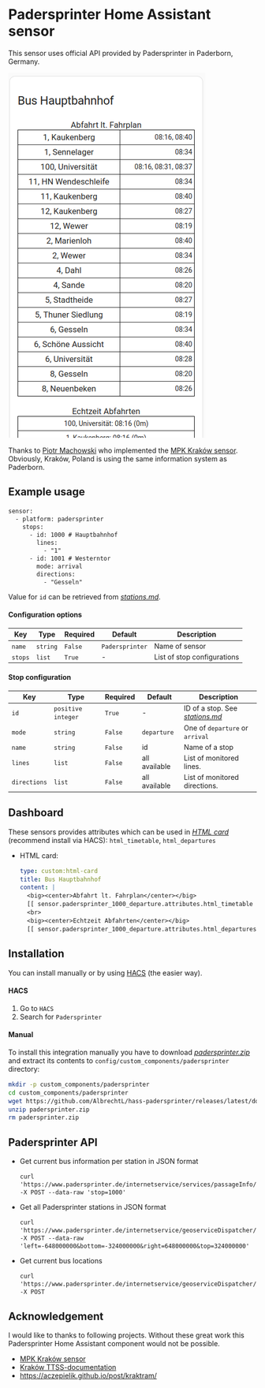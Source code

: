 # Padersprinter Home Assistant sensor

This sensor uses official API provided by Padersprinter in Paderborn, Germany.

![Padersprinter Hauptbahnhof stop HTML card](screenshots/pb_hauptbahnhof_htmlcard.png)

Thanks to [Piotr Machowski](https://github.com/PiotrMachowski) who implemented the [MPK Kraków sensor](https://github.com/PiotrMachowski/Home-Assistant-custom-components-MPK-KR). Obviously, Kraków, Poland is using the same information system as Paderborn. 


## Example usage

```
sensor:
  - platform: padersprinter
    stops:
      - id: 1000 # Hauptbahnhof
        lines:
          - "1"
      - id: 1001 # Westerntor
        mode: arrival
        directions:
          - "Gesseln"
```
Value for `id` can be retrieved from [*stations.md*](https://github.com/AlbrechtL/hass-padersprinter/blob/master/stations.md).


#### Configuration options

| Key | Type | Required | Default | Description |
| --- | --- | --- | --- | --- |
| `name` | `string` | `False` | `Padersprinter` | Name of sensor |
| `stops` | `list` | `True` | - | List of stop configurations |

#### Stop configuration

| Key | Type | Required | Default | Description |
| --- | --- | --- | --- | --- |
| `id` | `positive integer` | `True` | - | ID of a stop. See [*stations.md*](https://github.com/AlbrechtL/hass-padersprinter/blob/master/stations.md) |
| `mode` | `string` | `False` | `departure` | One of `departure` or `arrival` |
| `name` | `string` | `False` | id | Name of a stop |
| `lines` | `list` | `False` | all available | List of monitored lines. |
| `directions` | `list` | `False` | all available | List of monitored directions. |

## Dashboard

These sensors provides attributes which can be used in [*HTML card*](https://github.com/PiotrMachowski/Home-Assistant-Lovelace-HTML-card) (recommend install via HACS): `html_timetable`, `html_departures`
  * HTML card:
    ```yaml
    type: custom:html-card
    title: Bus Hauptbahnhof
    content: |
      <big><center>Abfahrt lt. Fahrplan</center></big>
      [[ sensor.padersprinter_1000_departure.attributes.html_timetable ]]
      <br>
      <big><center>Echtzeit Abfahrten</center></big>
      [[ sensor.padersprinter_1000_departure.attributes.html_departures ]]
    ```

## Installation

You can install manually or by using [HACS](https://hacs.xyz/) (the easier way).

#### HACS

1. Go to `HACS`
2. Search for `Padersprinter`


#### Manual

To install this integration manually you have to download [*padersprinter.zip*](https://github.com/AlbrechtL/hass-padersprinter/releases/latest/download/padersprinter.zip) and extract its contents to `config/custom_components/padersprinter` directory:
```bash
mkdir -p custom_components/padersprinter
cd custom_components/padersprinter
wget https://github.com/AlbrechtL/hass-padersprinter/releases/latest/download/padersprinter.zip
unzip padersprinter.zip
rm padersprinter.zip
```

## Padersprinter API

* Get current bus information per station in JSON format
  ```
  curl 'https://www.padersprinter.de/internetservice/services/passageInfo/stopPassages/stop' -X POST --data-raw 'stop=1000'
  ```

* Get all Padersprinter stations in JSON format
  ```
  curl 'https://www.padersprinter.de/internetservice/geoserviceDispatcher/services/stopinfo/stops' -X POST --data-raw 'left=-648000000&bottom=-324000000&right=648000000&top=324000000'
  ```

* Get current bus locations
  ```
  curl 'https://www.padersprinter.de/internetservice/geoserviceDispatcher/services/vehicleinfo/vehicles' -X POST
  ```

## Acknowledgement

I would like to thanks to following projects. Without these great work this Padersprinter Home Assistant component would not be possible.
* [MPK Kraków sensor](https://github.com/PiotrMachowski/Home-Assistant-custom-components-MPK-KR)
* [Kraków TTSS-documentation](https://github.com/Delay-Team/Cracow-Public-Transport-Dashboard/wiki/TTSS-documentation)
* https://aczepielik.github.io/post/kraktram/
